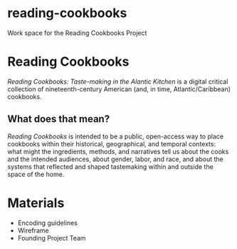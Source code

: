 # reading-cookbooks
Work space for the Reading Cookbooks Project

# Reading Cookbooks
_Reading Cookbooks: Taste-making in the Alantic Kitchen_ is a digital critical collection of nineteenth-century American (and, in time, Atlantic/Caribbean) cookbooks. 

## What does that mean? ##
_Reading Cookbooks_ is intended to be a public, open-access way to place cookbooks within their historical, geographical, and temporal contexts: what might the ingredients, methods, and narratives tell us about the cooks and the intended audiences, about gender, labor, and race, and about the systems that reflected and shaped tastemaking within and outside the space of the home.

# Materials

* Encoding guidelines
* Wireframe
* Founding Project Team
